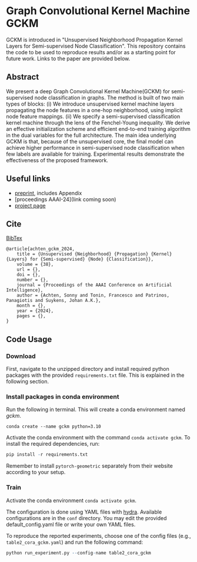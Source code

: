 # Graph Convolutional Kernel Machine GCKM
GCKM is introduced in "Unsupervised Neighborhood Propagation Kernel Layers for Semi-supervised Node Classification". This repository contains the code to be used to reproduce results and/or as a starting point for future work. Links to the paper are provided below.


## Abstract

We present a deep Graph Convolutional Kernel Machine(GCKM) for semi-supervised node classification in graphs. The method is built of two main types of blocks: (i) We introduce unsupervised kernel machine layers propagating the node features in a one-hop neighborhood, using implicit node feature mappings. (ii) We specify a semi-supervised classification kernel machine through the lens of the Fenchel-Young inequality. We derive an effective initialization scheme and efficient end-to-end training algorithm in the dual variables for the full architecture. The main idea underlying GCKM is that, because of the unsupervised core, the final model can achieve higher performance in semi-supervised node classification when few labels are available for training. Experimental results demonstrate the effectiveness of the proposed framework. 

## Useful links
- [preprint](https://arxiv.org/abs/2301.13764), includes Appendix
- [proceedings AAAI-24](link coming soon)
- [project page](http://www.sonnyachten.com/gckm)

## Cite 
[BibTex](https://github.com/sonnyachten/GCKM/blob/main/achten_gckm_2024.bib)
```
@article{achten_gckm_2024,
	title = {Unsupervised {Neighborhood} {Propagation} {Kernel} {Layers} for {Semi-supervised} {Node} {Classification}},
	volume = {38},
	url = {},
	doi = {},
	number = {},
	journal = {Proceedings of the AAAI Conference on Artificial Intelligence},
	author = {Achten, Sonny and Tonin, Francesco and Patrinos, Panagiotis and Suykens, Johan A.K.},
	month = {},
	year = {2024},
	pages = {},
}
```

## Code Usage

### Download

First, navigate to the unzipped directory and install required python packages with the provided `requirements.txt` file. This is explained in the following section.

### Install packages in conda environment

Run the following in terminal. This will create a conda environment named *gckm*.

```
conda create --name gckm python=3.10
```

Activate the conda environment with the command `conda activate gckm`. To install the required dependencies, run:

```R
pip install -r requirements.txt
```

Remember to install `pytorch-geometric` separately from their website according to your setup.

### Train

Activate the conda environment `conda activate gckm`.

The configuration is done using YAML files with [hydra](https://hydra.cc/). Available configurations are in the `conf` directory. You may edit the provided default_config.yaml file or write your own YAML files.

To reproduce the reported experiments, choose one of the config files (e.g., `table2_cora_gckm.yaml`) and run the following command:
```R
python run_experiment.py --config-name table2_cora_gckm
```

